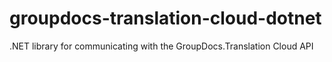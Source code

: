 # groupdocs-translation-cloud-dotnet
.NET library for communicating with the GroupDocs.Translation Cloud API
